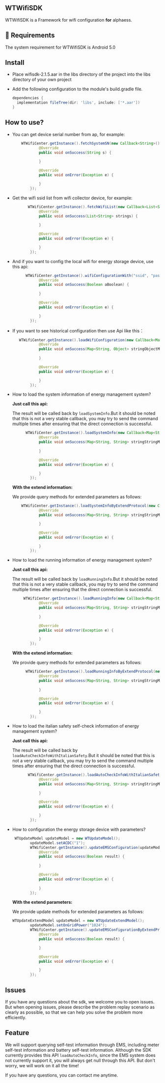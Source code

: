 ## WTWifiSDK

WTWifiSDK is a Framework for wifi configuration  **for** alphaess.

## 🔨 Requirements

The system requirement for WTWifiSDK is Android 5.0

## Install

* Place wifisdk-2.1.5.aar in the libs directory of the project into the libs directory of your own project

  
  
* Add the following configuration to the module's build.gradle file.

  ```groovy
  dependencies {
  	implementation fileTree(dir: 'libs', include: ['*.aar'])
  }
  ```

  

## How to use?

* You can get device serial number from ap, for example:

  ```java
      WTWifiCenter.getInstance().fetchSystemSN(new Callback<String>() {
              @Override
              public void onSuccess(String s) {
                  
              }
  
              @Override
              public void onError(Exception e) {
  
              }
          });
  ```

* Get the wifi ssid list from wifi collector device, for example:

  ```java
         WTWifiCenter.getInstance().fetchWifiList(new Callback<List<String>>() {
              @Override
              public void onSuccess(List<String> strings) {
                  
              }
  
              @Override
              public void onError(Exception e) {
  
              }
          });
  ```

* And if you want to config the local wifi for energy storage device, use this api:

  ```java
        WTWifiCenter.getInstance().wifiConfigurationWith("ssid", "password", new Callback<Boolean>() {
              @Override
              public void onSuccess(Boolean aBoolean) {
                  
              }
  
              @Override
              public void onError(Exception e) {
  
              }
          });
  ```

* If you want to see historical configuration then use Api like this：

  ```java
     WTWifiCenter.getInstance().loadWifiConfiguration(new Callback<Map<String, Object>>() {
              @Override
              public void onSuccess(Map<String, Object> stringObjectMap) {
                  
              }
  
              @Override
              public void onError(Exception e) {
  
              }
          });
  ```

* How to load the system information of energy management system?

  **Just call this api:**

  The result will be called back by `loadSystemInfo`.But it should be noted that this is not a very stable callback, you may try to send the command multiple times after ensuring that the direct connection is successful.

  ```java
        WTWifiCenter.getInstance().loadSystemInfo(new Callback<Map<String, String>>() {
              @Override
              public void onSuccess(Map<String, String> stringStringMap) {
                  
              }
  
              @Override
              public void onError(Exception e) {
  
              }
          });
  ```

  **With the extend information:**

  We provide query methods for extended parameters as follows:

  ```java
      WTWifiCenter.getInstance().loadSystemInfoByExtendProtocol(new Callback<Map<String, String>>() {
              @Override
              public void onSuccess(Map<String, String> stringStringMap) {
  
              }
  
              @Override
              public void onError(Exception e) {
  
              }
          });
  ```

* How to load the running information of energy management system?

  **Just call this api:**

  The result will be called back by `loadRunningInfo`.But it should be noted that this is not a very stable callback, you may try to send the command multiple times after ensuring that the direct connection is successful.

  ```java
       WTWifiCenter.getInstance().loadRunningInfo(new Callback<Map<String, String>>() {
              @Override
              public void onSuccess(Map<String, String> stringStringMap) {
                  
              }
  
              @Override
              public void onError(Exception e) {
  
              }
          });
  ```

  **With the extend information:**

  We provide query methods for extended parameters as follows:

  ```java
        WTWifiCenter.getInstance().loadRunningInfoByExtendProtocol(new Callback<Map<String, String>>() {
              @Override
              public void onSuccess(Map<String, String> stringStringMap) {
                  
              }
  
              @Override
              public void onError(Exception e) {
  
              }
          });
  ```

* How to load the italian safety self-check information of energy management system?

  **Just call this api:**

  The result will be called back by `loadAutoCheckInfoWithItalianSafety`.But it should be noted that this is not a very stable callback, you may try to send the command multiple times after ensuring that the direct connection is successful.

  ```java
         WTWifiCenter.getInstance().loadAutoCheckInfoWithItalianSafety(new Callback<Map<String, String>>() {
              @Override
              public void onSuccess(Map<String, String> stringStringMap) {
                  
              }
  
              @Override
              public void onError(Exception e) {
  
              }
          });
  ```

* How to configuration the energy storage device with parameters?

  ```java
   WTUpdateModel updateModel = new WTUpdateModel();
          updateModel.setACDC("1");
          WTWifiCenter.getInstance().updateEMSConfiguration(updateModel, new Callback<Boolean>() {
              @Override
              public void onSuccess(Boolean result) {
                
              }
  
              @Override
              public void onError(Exception e) {
                 
              }
          });
  ```

  **With the extend parameters:**

  We provide update methods for extended parameters as follows:

  ```java
  WTUpdateExtendModel updateModel = new WTUpdateExtendModel();
          updateModel.setOnGridPower("1024");
          WTWifiCenter.getInstance().updateEMSConfigurationByExtendProtocol(updateModel, new Callback<Boolean>() {
              @Override
              public void onSuccess(Boolean result) {
  
              }
  
              @Override
              public void onError(Exception e) {
  
              }
          });
  ```

## Issues

If you have any questions about the sdk, we welcome you to open issues. But when opening issues, please describe the problem replay scenario as clearly as possible, so that we can help you solve the problem more efficiently.

## Feature

We will support querying self-test information through EMS, including meter self-test information and battery self-test information. Although the SDK currently provides this API `loadAutoCheckInfo`, since the EMS system does not currently support it, you will always get null through this API. But don't worry, we will work on it all the time!

If you have any questions, you can contact me anytime.
